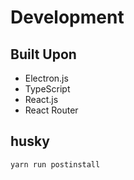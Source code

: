 # Development

## Built Upon

- Electron.js
- TypeScript
- React.js
- React Router

## husky

```bash
yarn run postinstall
```
